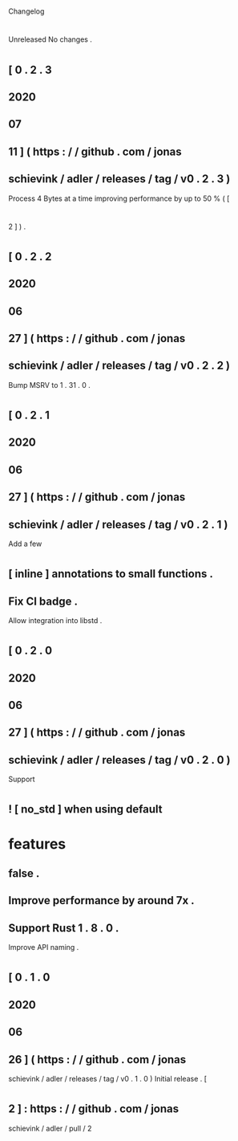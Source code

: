 #
Changelog
#
#
Unreleased
No
changes
.
#
#
[
0
.
2
.
3
-
2020
-
07
-
11
]
(
https
:
/
/
github
.
com
/
jonas
-
schievink
/
adler
/
releases
/
tag
/
v0
.
2
.
3
)
-
Process
4
Bytes
at
a
time
improving
performance
by
up
to
50
%
(
[
#
2
]
)
.
#
#
[
0
.
2
.
2
-
2020
-
06
-
27
]
(
https
:
/
/
github
.
com
/
jonas
-
schievink
/
adler
/
releases
/
tag
/
v0
.
2
.
2
)
-
Bump
MSRV
to
1
.
31
.
0
.
#
#
[
0
.
2
.
1
-
2020
-
06
-
27
]
(
https
:
/
/
github
.
com
/
jonas
-
schievink
/
adler
/
releases
/
tag
/
v0
.
2
.
1
)
-
Add
a
few
#
[
inline
]
annotations
to
small
functions
.
-
Fix
CI
badge
.
-
Allow
integration
into
libstd
.
#
#
[
0
.
2
.
0
-
2020
-
06
-
27
]
(
https
:
/
/
github
.
com
/
jonas
-
schievink
/
adler
/
releases
/
tag
/
v0
.
2
.
0
)
-
Support
#
!
[
no_std
]
when
using
default
-
features
=
false
.
-
Improve
performance
by
around
7x
.
-
Support
Rust
1
.
8
.
0
.
-
Improve
API
naming
.
#
#
[
0
.
1
.
0
-
2020
-
06
-
26
]
(
https
:
/
/
github
.
com
/
jonas
-
schievink
/
adler
/
releases
/
tag
/
v0
.
1
.
0
)
Initial
release
.
[
#
2
]
:
https
:
/
/
github
.
com
/
jonas
-
schievink
/
adler
/
pull
/
2
